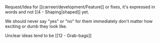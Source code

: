 Request/Idea for [[carreer/development/Feature]] or fixes, it's expressed in words and not [[4 - Shaping|shaped]] yet.

We should never say "yes" or "no" for them immediately don't matter how exciting or dumb they look like.

Unclear ideas tend to be [[12 - Grab-bags]]